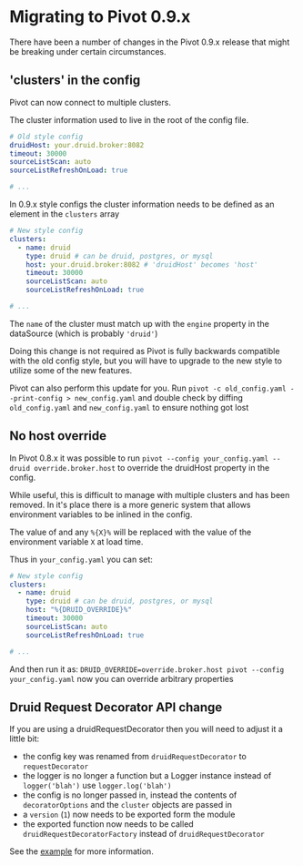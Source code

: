 # Migrating to Pivot 0.9.x

There have been a number of changes in the Pivot 0.9.x release that might be breaking under certain circumstances.


## 'clusters' in the config

Pivot can now connect to multiple clusters.

The cluster information used to live in the root of the config file.

```yaml
# Old style config
druidHost: your.druid.broker:8082
timeout: 30000
sourceListScan: auto
sourceListRefreshOnLoad: true

# ...
```

In 0.9.x style configs the cluster information needs to be defined as an element in the `clusters` array

```yaml
# New style config
clusters:
  - name: druid
    type: druid # can be druid, postgres, or mysql
    host: your.druid.broker:8082 # 'druidHost' becomes 'host'
    timeout: 30000
    sourceListScan: auto
    sourceListRefreshOnLoad: true

# ...
```

The `name` of the cluster must match up with the `engine` property in the dataSource (which is probably `'druid'`)

Doing this change is not required as Pivot is fully backwards compatible with the old config style, but you will have
to upgrade to the new style to utilize some of the new features.

Pivot can also perform this update for you.
Run `pivot -c old_config.yaml --print-config > new_config.yaml` and double check by diffing `old_config.yaml` and
`new_config.yaml` to ensure nothing got lost


## No host override

In Pivot 0.8.x it was possible to run `pivot --config your_config.yaml --druid override.broker.host` to override the
druidHost property in the config.

While useful, this is difficult to manage with multiple clusters and has been removed.
In it's place there is a more generic system that allows environment variables to be inlined in the config.

The value of and any `%{X}%` will be replaced with the value of the environment variable `X` at load time.

Thus in `your_config.yaml` you can set:

```yaml
# New style config
clusters:
  - name: druid
    type: druid # can be druid, postgres, or mysql
    host: "%{DRUID_OVERRIDE}%"
    timeout: 30000
    sourceListScan: auto
    sourceListRefreshOnLoad: true

# ...
```

And then run it as: `DRUID_OVERRIDE=override.broker.host pivot --config your_config.yaml` now you can override
arbitrary properties


## Druid Request Decorator API change

If you are using a druidRequestDecorator then you will need to adjust it a little bit:

* the config key was renamed from `druidRequestDecorator` to `requestDecorator`
* the logger is no longer a function but a Logger instance instead of `logger('blah')` use `logger.log('blah')`
* the config is no longer passed in, instead the contents of `decoratorOptions` and the `cluster` objects are passed in
* a `version` (`1`) now needs to be exported form the module
* the exported function now needs to be called `druidRequestDecoratorFactory` instead of `druidRequestDecorator`

See the [example](./security.md) for more information.
